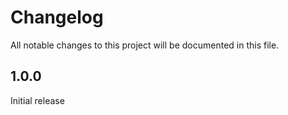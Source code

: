 # Changelog
All notable changes to this project will be documented in this file.

## 1.0.0

Initial release
